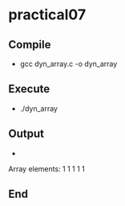 # practical07

## Compile
* gcc dyn_array.c -o dyn_array

## Execute
* ./dyn_array

## Output
*
Array elements:
1
1
1
1
1

## End
 
